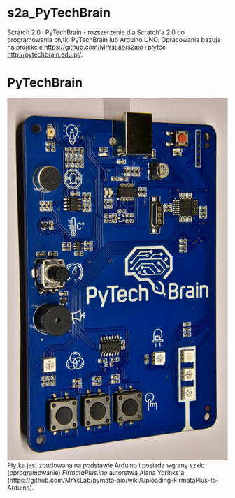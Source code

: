 # s2a_PyTechBrain
Scratch 2.0 i PyTechBrain - rozszerzenie dla Scratch'a 2.0 do programowania płytki PyTechBrain lub Arduino UNO.
Opracowanie bazuje na projekcie https://github.com/MrYsLab/s2aio i płytce http://pytechbrain.edu.pl/.
# PyTechBrain
<img src='PyTechBrain.png' />
Płytka jest zbudowana na podstawie Arduino i posiada wgrany szkic (oprogramowanie) <i>FirmataPlus.ino</i> autorstwa Alana Yorinks'a (https://github.com/MrYsLab/pymata-aio/wiki/Uploading-FirmataPlus-to-Arduino).
